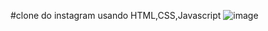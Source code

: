 #clone do instagram usando HTML,CSS,Javascript
![image](https://user-images.githubusercontent.com/91575842/185402510-79a396ed-d236-4d40-ae78-395357580de6.png)
